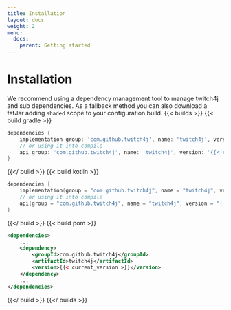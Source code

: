 ```yaml
---
title: Installation
layout: docs
weight: 2
menu: 
  docs:
    parent: Getting started
---
```


# Installation

We recommend using a dependency management tool to manage twitch4j and sub dependencies. As a fallback method you can also download a fatJar adding `shaded` scope to your configuration build.
{{< builds >}}
{{< build gradle >}}
```groovy
dependencies {
    implementation group: 'com.github.twitch4j', name: 'twitch4j', version: '{{< current_version >}}'
    // or using it into compile
    api group: 'com.github.twitch4j', name: 'twitch4j', version: '{{< current_version >}}'
}
```
{{</ build >}}
{{< build kotlin >}}
```kotlin
dependencies {
    implementation(group = "com.github.twitch4j", name = "twitch4j", version = "{{< current_version >}}")
    // or using it into compile
    api(group = "com.github.twitch4j", name = "twitch4j", version = "{{< current_version >}}")
}
```
{{</ build >}}
{{< build pom >}}
```xml
<dependencies>
    ...
    <dependency>
        <groupId>com.github.twitch4j</groupId>
        <artifactId>twitch4j</artifactId>
        <version>{{< current_version >}}</version>
    </dependency>
    ...
</dependencies>
```
{{</ build >}}
{{</ builds >}}
